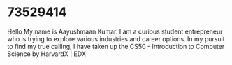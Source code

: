 # 73529414
Hello 
My name is Aayushmaan Kumar.
I am a curious student entrepreneur who is trying to explore various industries and career options.
In my pursuit to find my true calling, I have taken up the CS50 - Introduction to Computer Science by HarvardX | EDX
